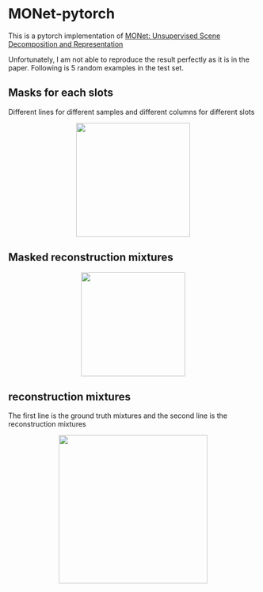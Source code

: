 # MONet-pytorch
This is a pytorch implementation of [MONet: Unsupervised Scene Decomposition and Representation](https://arxiv.org/abs/1901.11390)

Unfortunately, I am not able to reproduce the result perfectly as it is in the paper. Following is 5 random examples in the test set.

## Masks for each slots 
Different lines for different samples and different columns for different slots
<p align="middle">
  <img src="https://github.com/yueyujiang/pytorch-MONet/blob/master/demo_img/mask.png" width="230" />
</p>  

## Masked reconstruction mixtures
<p align="middle">
  <img src="https://github.com/yueyujiang/pytorch-MONet/blob/master/demo_img/masked_img.png" width="210" />
</p>

## reconstruction mixtures
The first line is the ground truth mixtures and the second line is the reconstruction mixtures
<p align="middle">
  <img src="https://github.com/yueyujiang/pytorch-MONet/blob/master/demo_img/recon_img.png" width="300" />
</p>
